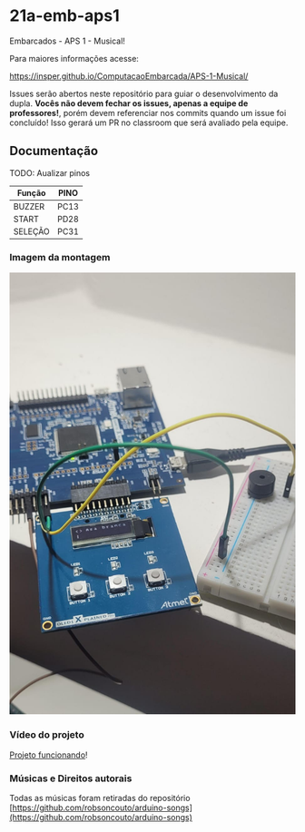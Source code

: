 # 21a-emb-aps1

Embarcados - APS 1 - Musical!

Para maiores informações acesse:

https://insper.github.io/ComputacaoEmbarcada/APS-1-Musical/

Issues serão abertos neste repositório para guiar o desenvolvimento
da dupla. **Vocês não devem fechar os issues, apenas a equipe de professores!**, porém devem referenciar nos commits quando um issue
foi concluído! Isso gerará um PR no classroom que será avaliado pela equipe.

## Documentação

TODO: Aualizar pinos

| Função  | PINO |
| ------- | ---- |
| BUZZER  | PC13 |
| START   | PD28 |
| SELEÇÃO | PC31 |

### Imagem da montagem

![Projeto montado](./projeto.jpeg)

### Vídeo do projeto

[Projeto funcionando](https://www.youtube.com/shorts/RtZlsG7LDtw)!

### Músicas e Direitos autorais

Todas as músicas foram retiradas do repositório [https://github.com/robsoncouto/arduino-songs](https://github.com/robsoncouto/arduino-songs)
